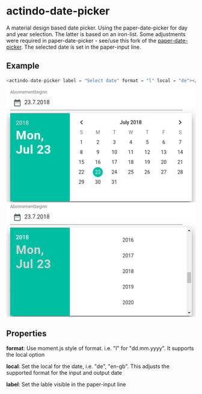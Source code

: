 # actindo-date-picker
A material design based date picker. Using the paper-date-picker
for day and year selection. The latter is based on an iron-list.
Some adjustments were required in paper-date-picker - see/use this fork of the [paper-date-picker](https://github.com/ActindoElements/paper-date-picker).
The selected date is set in the paper-input line.


## Example
```javascript
<actindo-date-picker label = "Select date" format = "l" local = "de"></actindo-date-picker>
```

![Example day](https://raw.githubusercontent.com/ActindoElements/actindo-date-picker/master/example/example_day.png)
![Example day](https://raw.githubusercontent.com/ActindoElements/actindo-date-picker/master/example/example_year.png)
## Properties

**format**:
Use moment.js style of format. i.e. "l" for "dd.mm.yyyy". It supports the local option

**local**:
Set the local for the date, i.e. "de", "en-gb". This adjusts the supported format for the input and output date


**label**:
Set the lable visible in the paper-input line

